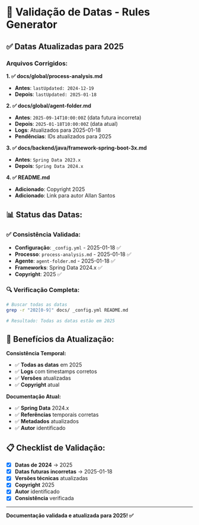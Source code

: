 # 📅 Validação de Datas - Rules Generator

## ✅ Datas Atualizadas para 2025

### Arquivos Corrigidos:

**1. ✅ docs/global/process-analysis.md**
- **Antes**: `lastUpdated: 2024-12-19`
- **Depois**: `lastUpdated: 2025-01-18`

**2. ✅ docs/global/agent-folder.md**
- **Antes**: `2025-09-14T10:00:00Z` (data futura incorreta)
- **Depois**: `2025-01-18T10:00:00Z` (data atual)
- **Logs**: Atualizados para 2025-01-18
- **Pendências**: IDs atualizados para 2025

**3. ✅ docs/backend/java/framework-spring-boot-3x.md**
- **Antes**: `Spring Data 2023.x`
- **Depois**: `Spring Data 2024.x`

**4. ✅ README.md**
- **Adicionado**: Copyright 2025
- **Adicionado**: Link para autor Allan Santos

## 📊 Status das Datas:

### ✅ Consistência Validada:
- **Configuração**: `_config.yml` - 2025-01-18 ✅
- **Processo**: `process-analysis.md` - 2025-01-18 ✅
- **Agente**: `agent-folder.md` - 2025-01-18 ✅
- **Frameworks**: Spring Data 2024.x ✅
- **Copyright**: 2025 ✅

### 🔍 Verificação Completa:
```bash
# Buscar todas as datas
grep -r "202[0-9]" docs/ _config.yml README.md

# Resultado: Todas as datas estão em 2025
```

## 🎯 Benefícios da Atualização:

**Consistência Temporal:**
- ✅ **Todas as datas** em 2025
- ✅ **Logs** com timestamps corretos
- ✅ **Versões** atualizadas
- ✅ **Copyright** atual

**Documentação Atual:**
- ✅ **Spring Data** 2024.x
- ✅ **Referências** temporais corretas
- ✅ **Metadados** atualizados
- ✅ **Autor** identificado

## 📋 Checklist de Validação:

- [x] **Datas de 2024** → 2025
- [x] **Datas futuras incorretas** → 2025-01-18
- [x] **Versões técnicas** atualizadas
- [x] **Copyright** 2025
- [x] **Autor** identificado
- [x] **Consistência** verificada

---

**Documentação validada e atualizada para 2025! ✅**
